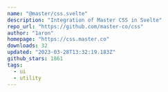 ```yaml
---
name: "@master/css.svelte"
description: "Integration of Master CSS in Svelte"
repo_url: "https://github.com/master-co/css"
author: "1aron"
homepage: "https://css.master.co"
downloads: 32
updated: "2023-03-28T13:32:19.183Z"
github_stars: 1861
tags: 
  - ui
  - utility
---
```

